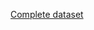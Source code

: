 [Complete dataset](https://github.com/Karan6Dharni/Data-Science-Project-1/tree/master/Complete%20Dataset)
